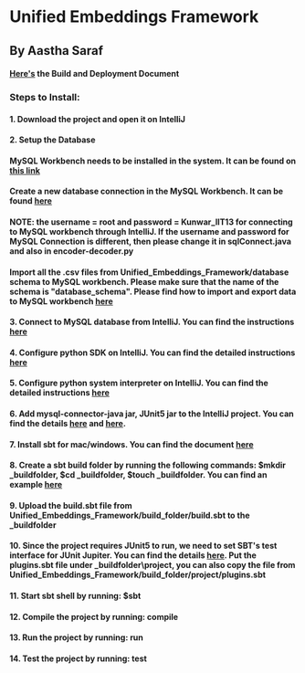 # Unified Embeddings Framework
## By Aastha Saraf
#### [Here's](https://www.overleaf.com/read/vmrcrrvryhfv) the Build and Deployment Document
### Steps to Install:
#### 1. Download the project and open it on IntelliJ
#### 2. Setup the Database
#### MySQL Workbench needs to be installed in the system. It can be found on [this link](https://dev.mysql.com/downloads/workbench/)
#### Create a new database connection in the MySQL Workbench. It can be found [here](https://dev.mysql.com/doc/workbench/en/wb-mysql-connections-new.html)
#### NOTE: the username = root and password = Kunwar_IIT13 for connecting to MySQL workbench through IntelliJ. If the username and password for MySQL Connection is different, then please change it in sqlConnect.java and also in encoder-decoder.py
#### Import all the .csv files from Unified_Embeddings_Framework/database schema to MySQL workbench. Please make sure that the name of the schema is "database_schema". Please find how to import and export data to MySQL workbench [here](https://dev.mysql.com/doc/workbench/en/wb-admin-export-import-table.html)
#### 3. Connect to MySQL database from IntelliJ. You can find the instructions [here](https://www.jetbrains.com/help/idea/connecting-to-a-database.html#connect-to-bigquery-database)
#### 4. Configure python SDK on IntelliJ. You can find the detailed instructions [here](https://www.jetbrains.com/help/idea/configuring-python-sdk.html)
#### 5. Configure python system interpreter on IntelliJ. You can find the detailed instructions [here](https://www.jetbrains.com/help/idea/configuring-local-python-interpreters.html)
#### 6. Add mysql-connector-java jar, JUnit5 jar to the IntelliJ project. You can find the details [here](https://www.jetbrains.com/help/idea/testing.html#add-testing-libraries) and [here](https://downloads.mysql.com/archives/c-j/).
#### 7. Install sbt for mac/windows. You can find the document [here](https://www.scala-sbt.org/1.x/docs/Setup.html)
#### 8. Create a sbt build folder by running the following commands: $mkdir \_buildfolder, $cd \_buildfolder, $touch \_buildfolder. You can find an example [here](https://www.scala-sbt.org/1.x/docs/sbt-by-example.html)
#### 9. Upload the build.sbt file from Unified_Embeddings_Framework/build_folder/build.sbt to the \_buildfolder
#### 10. Since the project requires JUnit5 to run, we need to set SBT's test interface for JUnit Jupiter. You can find the details [here](https://github.com/maichler/sbt-jupiter-interface). Put the plugins.sbt file under \_buildfolder\project, you can also copy the file from Unified_Embeddings_Framework/build_folder/project/plugins.sbt
#### 11. Start sbt shell by running: $sbt
#### 12. Compile the project by running: compile
#### 13. Run the project by running: run
#### 14. Test the project by running: test



